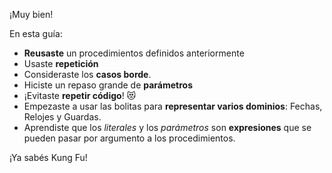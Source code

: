 ¡Muy bien!

En esta guía:

* **Reusaste** un procedimientos definidos anteriormente
* Usaste **repetición**
* Consideraste los **casos borde**.
* Hiciste un repaso grande de **parámetros**
* ¡Evitaste **repetir código**! :heart_eyes_cat:
* Empezaste a usar las bolitas para **representar varios dominios**: Fechas, Relojes y Guardas.
* Aprendiste que los _literales_ y los _parámetros_ son **expresiones** que se pueden pasar por argumento a los procedimientos.

¡Ya sabés Kung Fu!